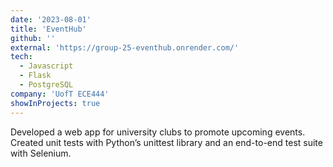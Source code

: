 ```yaml
---
date: '2023-08-01'
title: 'EventHub'
github: ''
external: 'https://group-25-eventhub.onrender.com/'
tech:
  - Javascript
  - Flask
  - PostgreSQL
company: 'UofT ECE444'
showInProjects: true
---
```


Developed a web app for university clubs to promote upcoming events. Created unit tests with Python’s unittest library and an end-to-end test suite with Selenium.
